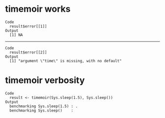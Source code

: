 # timemoir works

    Code
      result$error[[1]]
    Output
      [1] NA

---

    Code
      result$error[[2]]
    Output
      [1] "argument \"time\" is missing, with no default"

# timemoir verbosity

    Code
      result <- timemoir(Sys.sleep(1.5), Sys.sleep())
    Output
      benchmarking Sys.sleep(1.5) : .
      benchmarking Sys.sleep()    : 

